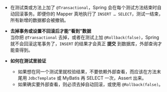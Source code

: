 - 在测试类或方法上加了 `@Transactional`，Spring 会在每个测试方法结束时自动回滚事务。即便你的 Mapper 真地执行了 `INSERT … SELECT`，测试一结束，所有新增的数据都会被撤销。

- **去掉事务或设置不回滚后才能“看到”数据**  
    当你把 `@Transactional` 去掉，或者在测试上加 `@Rollback(false)`，Spring 就不会回滚这笔事务了，`INSERT` 的结果才会真正 **提交** 到数据库，外部查询才能查得到。

- **如何在测试里验证**

    - 如果想在同一个测试里就校验结果，不要依赖外部查看，而应该在方法末尾用 `JdbcTemplate` 或 MyBatis 再 SELECT 一次，Assert 出来。
    - 如果确实要外部查看，则必须去掉自动回滚，或使用 `@Rollback(false)`。